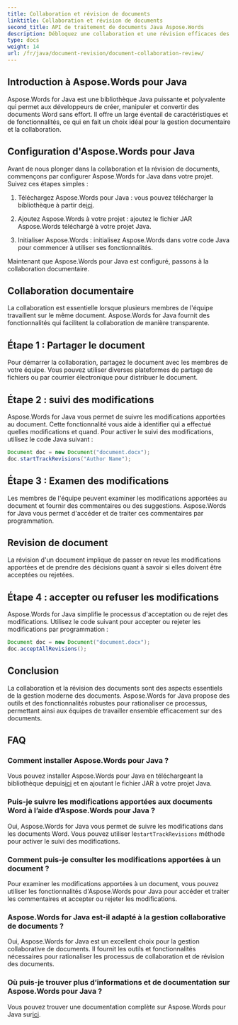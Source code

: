 ```yaml
---
title: Collaboration et révision de documents
linktitle: Collaboration et révision de documents
second_title: API de traitement de documents Java Aspose.Words
description: Débloquez une collaboration et une révision efficaces des documents avec Aspose.Words pour Java. Découvrez comment suivre les modifications, partager des documents et rationaliser le flux de travail.
type: docs
weight: 14
url: /fr/java/document-revision/document-collaboration-review/
---
```


## Introduction à Aspose.Words pour Java

Aspose.Words for Java est une bibliothèque Java puissante et polyvalente qui permet aux développeurs de créer, manipuler et convertir des documents Word sans effort. Il offre un large éventail de caractéristiques et de fonctionnalités, ce qui en fait un choix idéal pour la gestion documentaire et la collaboration.

## Configuration d'Aspose.Words pour Java

Avant de nous plonger dans la collaboration et la révision de documents, commençons par configurer Aspose.Words for Java dans votre projet. Suivez ces étapes simples :

1.  Téléchargez Aspose.Words pour Java : vous pouvez télécharger la bibliothèque à partir de[ici](https://releases.aspose.com/words/java/).

2. Ajoutez Aspose.Words à votre projet : ajoutez le fichier JAR Aspose.Words téléchargé à votre projet Java.

3. Initialiser Aspose.Words : initialisez Aspose.Words dans votre code Java pour commencer à utiliser ses fonctionnalités.

Maintenant que Aspose.Words pour Java est configuré, passons à la collaboration documentaire.

## Collaboration documentaire

La collaboration est essentielle lorsque plusieurs membres de l'équipe travaillent sur le même document. Aspose.Words for Java fournit des fonctionnalités qui facilitent la collaboration de manière transparente.

## Étape 1 : Partager le document

Pour démarrer la collaboration, partagez le document avec les membres de votre équipe. Vous pouvez utiliser diverses plateformes de partage de fichiers ou par courrier électronique pour distribuer le document.

## Étape 2 : suivi des modifications

Aspose.Words for Java vous permet de suivre les modifications apportées au document. Cette fonctionnalité vous aide à identifier qui a effectué quelles modifications et quand. Pour activer le suivi des modifications, utilisez le code Java suivant :

```java
Document doc = new Document("document.docx");
doc.startTrackRevisions("Author Name");
```

## Étape 3 : Examen des modifications

Les membres de l'équipe peuvent examiner les modifications apportées au document et fournir des commentaires ou des suggestions. Aspose.Words for Java vous permet d'accéder et de traiter ces commentaires par programmation.

## Revision de document

La révision d'un document implique de passer en revue les modifications apportées et de prendre des décisions quant à savoir si elles doivent être acceptées ou rejetées.

## Étape 4 : accepter ou refuser les modifications

Aspose.Words for Java simplifie le processus d'acceptation ou de rejet des modifications. Utilisez le code suivant pour accepter ou rejeter les modifications par programmation :

```java
Document doc = new Document("document.docx");
doc.acceptAllRevisions();
```

## Conclusion

La collaboration et la révision des documents sont des aspects essentiels de la gestion moderne des documents. Aspose.Words for Java propose des outils et des fonctionnalités robustes pour rationaliser ce processus, permettant ainsi aux équipes de travailler ensemble efficacement sur des documents.

## FAQ

### Comment installer Aspose.Words pour Java ?

 Vous pouvez installer Aspose.Words pour Java en téléchargeant la bibliothèque depuis[ici](https://releases.aspose.com/words/java/) et en ajoutant le fichier JAR à votre projet Java.

### Puis-je suivre les modifications apportées aux documents Word à l’aide d’Aspose.Words pour Java ?

Oui, Aspose.Words for Java vous permet de suivre les modifications dans les documents Word. Vous pouvez utiliser le`startTrackRevisions` méthode pour activer le suivi des modifications.

### Comment puis-je consulter les modifications apportées à un document ?

Pour examiner les modifications apportées à un document, vous pouvez utiliser les fonctionnalités d'Aspose.Words pour Java pour accéder et traiter les commentaires et accepter ou rejeter les modifications.

### Aspose.Words for Java est-il adapté à la gestion collaborative de documents ?

Oui, Aspose.Words for Java est un excellent choix pour la gestion collaborative de documents. Il fournit les outils et fonctionnalités nécessaires pour rationaliser les processus de collaboration et de révision des documents.

### Où puis-je trouver plus d’informations et de documentation sur Aspose.Words pour Java ?

Vous pouvez trouver une documentation complète sur Aspose.Words pour Java sur[ici](https://reference.aspose.com/words/java/).